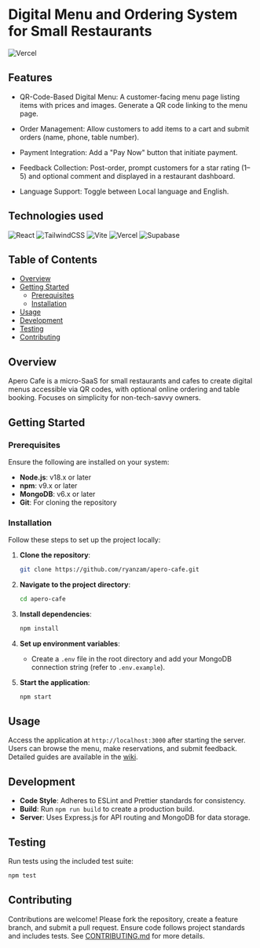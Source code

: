 # Digital Menu and Ordering System for Small Restaurants

![Vercel](https://vercelbadge.vercel.app/api/ryanzam/apero-cafe)



## Features

- QR-Code-Based Digital Menu: A customer-facing menu page listing items with prices and images. Generate a QR code linking to the menu page.

- Order Management: Allow customers to add items to a cart and submit orders (name, phone, table number). 

- Payment Integration: Add a "Pay Now" button that initiate payment.

- Feedback Collection: Post-order, prompt customers for a star rating (1–5) and optional comment and displayed in a restaurant dashboard.

- Language Support: Toggle between Local language and English.

## Technologies used
  ![React](https://img.shields.io/badge/react-%2320232a.svg?style=for-the-badge&logo=react&logoColor=%2361DAFB)
  ![TailwindCSS](https://img.shields.io/badge/tailwindcss-%2338B2AC.svg?style=for-the-badge&logo=tailwind-css&logoColor=white)
  ![Vite](https://img.shields.io/badge/vite-%23646CFF.svg?style=for-the-badge&logo=vite&logoColor=white)
  ![Vercel](https://img.shields.io/badge/vercel-%23000000.svg?style=for-the-badge&logo=vercel&logoColor=white)
  ![Supabase](https://img.shields.io/badge/Supabase-3ECF8E?style=for-the-badge&logo=supabase&logoColor=white)

## Table of Contents

- [Overview](#overview)
- [Getting Started](#getting-started)
  - [Prerequisites](#prerequisites)
  - [Installation](#installation)
- [Usage](#usage)
- [Development](#development)
- [Testing](#testing)
- [Contributing](#contributing)

## Overview

Apero Cafe is a micro-SaaS for small restaurants and cafes to create digital menus accessible via QR codes, with optional online ordering and table booking. Focuses on simplicity for non-tech-savvy owners.

## Getting Started

### Prerequisites

Ensure the following are installed on your system:

- **Node.js**: v18.x or later
- **npm**: v9.x or later
- **MongoDB**: v6.x or later
- **Git**: For cloning the repository

### Installation

Follow these steps to set up the project locally:

1. **Clone the repository**:
   ```bash
   git clone https://github.com/ryanzam/apero-cafe.git
   ```

2. **Navigate to the project directory**:
   ```bash
   cd apero-cafe
   ```

3. **Install dependencies**:
   ```bash
   npm install
   ```

4. **Set up environment variables**:
   - Create a `.env` file in the root directory and add your MongoDB connection string (refer to `.env.example`).

5. **Start the application**:
   ```bash
   npm start
   ```

## Usage

Access the application at `http://localhost:3000` after starting the server. Users can browse the menu, make reservations, and submit feedback. Detailed guides are available in the [wiki](https://github.com/ryanzam/apero-cafe/wiki).

## Development

- **Code Style**: Adheres to ESLint and Prettier standards for consistency.
- **Build**: Run `npm run build` to create a production build.
- **Server**: Uses Express.js for API routing and MongoDB for data storage.

## Testing

Run tests using the included test suite:
```bash
npm test
```

## Contributing

Contributions are welcome! Please fork the repository, create a feature branch, and submit a pull request. Ensure code follows project standards and includes tests. See [CONTRIBUTING.md](CONTRIBUTING.md) for more details.
